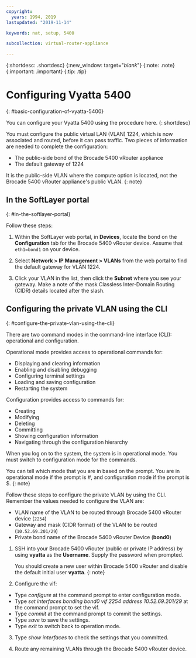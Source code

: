 ```yaml
---
copyright:
  years: 1994, 2019
lastupdated: "2019-11-14"

keywords: nat, setup, 5400

subcollection: virtual-router-appliance

---
```


{:shortdesc: .shortdesc}
{:new_window: target="_blank_"}
{:note: .note}
{:important: .important}
{:tip: .tip}

# Configuring Vyatta 5400
{: #basic-configuration-of-vyatta-5400}

You can configure your Vyatta 5400 using the procedure here.
{: shortdesc}

You must configure the public virtual LAN (VLAN) 1224, which is now associated and routed, before it can pass traffic. Two pieces of information are needed to complete the configuration:

  * The public-side bond of the Brocade 5400 vRouter appliance
  * The default gateway of 1224

It is the public-side VLAN where the compute option is located, not the Brocade 5400 vRouter appliance's public VLAN.
{: note}

## In the SoftLayer portal
{: #in-the-softlayer-portal}

Follow these steps:

1. Within the SoftLayer web portal, in **Devices**, locate the bond on the **Configuration** tab for the Brocade 5400 vRouter device. Assume that `eth1=bond1` on your device.

2. Select **Network > IP Management > VLANs** from the web portal to find the default gateway for VLAN 1224.

3. Click your VLAN in the list, then click the **Subnet** where you see your gateway. Make a note of the mask Classless Inter-Domain Routing (CIDR) details located after the slash.

## Configuring the private VLAN using the CLI
{: #configure-the-private-vlan-using-the-cli}

There are two command modes in the command-line interface (CLI): operational and configuration.

Operational mode provides access to operational commands for:

  * Displaying and clearing information
  * Enabling and disabling debugging
  * Configuring terminal settings
  * Loading and saving configuration
  * Restarting the system

Configuration provides access to commands for:

  * Creating
  * Modifying
  * Deleting
  * Committing
  * Showing configuration information
  * Navigating through the configuration hierarchy 

When you log on to the system, the system is in operational mode. You must switch to configuration mode for the commands.

You can tell which mode that you are in based on the prompt. You are in operational mode if the prompt is #, and configuration mode if the prompt is $.
{: note}

Follow these steps to configure the private VLAN by using the CLI. Remember the values needed to configure the VLAN are:

  * VLAN name of the VLAN to be routed through Brocade 5400 vRouter device (`2254`)
  * Gateway and mask (CIDR format) of the VLAN to be routed (`10.52.69.201/29`)
  * Private bond name of the Brocade 5400 vRouter Device (**bond0**)

1. SSH into your Brocade 5400 vRouter (public or private IP address) by using **vyatta** as the **Username**. Supply the password when prompted.

   You should create a new user within Brocade 5400 vRouter and disable the default initial user **vyatta**.
   {: note}

2. Configure the vif:

  * Type *configure* at the command prompt to enter configuration mode.
  * Type *set interfaces bonding bond0 vif 2254 address 10.52.69.201/29* at the command prompt to set the vif.
  * Type *commit* at the command prompt to commit the settings.
  * Type *save* to save the settings.
  * Type *exit* to switch back to operation mode.

3. Type *show interfaces* to check the settings that you committed.

4. Route any remaining VLANs through the Brocade 5400 vRouter device.
